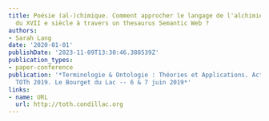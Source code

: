 ```yaml
---
title: Poésie (al-)chimique. Comment approcher le langage de l'alchimie néo-latine
  du XVII e siècle à travers un thesaurus Semantic Web ?
authors:
- Sarah Lang
date: '2020-01-01'
publishDate: '2023-11-09T13:30:46.388539Z'
publication_types:
- paper-conference
publication: '*Terminologie & Ontologie : Théories et Applications. Actes de la conférence.
  TOTh 2019. Le Bourget du Lac -- 6 & 7 juin 2019*'
links:
- name: URL
  url: http://toth.condillac.org
---
```

